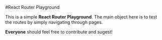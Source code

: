 #React Router Playground

This is a simple **React Router Playground**. The main object here is to test the routes by simply navigating through pages.

**Everyone** should feel free to contribute and sugest!